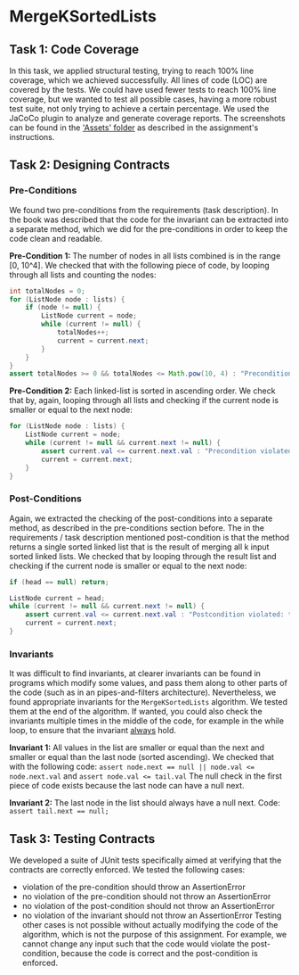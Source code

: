 # MergeKSortedLists
## Task 1: Code Coverage
In this task, we applied structural testing, trying to reach 100% line coverage, which we achieved successfully.
All lines of code (LOC) are covered by the tests. 
We could have used fewer tests to reach 100% line coverage, but we wanted to test all possible cases, having a more robust test suite, not only trying to achieve a certain percentage.
We used the JaCoCo plugin to analyze and generate coverage reports.
The screenshots can be found in the ['Assets' folder](./Assets) as described in the assignment's instructions.
## Task 2: Designing Contracts
### Pre-Conditions
We found two pre-conditions from the requirements (task description).
In the book was described that the code for the invariant can be extracted into a separate method, which we did for the pre-conditions in order to keep the code clean and readable.

**Pre-Condition 1:** The number of nodes in all lists combined is in the range [0, 10^4].
We checked that with the following piece of code, by looping through all lists and counting the nodes:
```java
int totalNodes = 0;
for (ListNode node : lists) {
    if (node != null) {
        ListNode current = node;
        while (current != null) {
            totalNodes++;
            current = current.next;
        }
    }
}
assert totalNodes >= 0 && totalNodes <= Math.pow(10, 4) : "Precondition violated: the number of nodes in all lists combined is in the range [0, 10^4].";
```

**Pre-Condition 2:** Each linked-list is sorted in ascending order.
We check that by, again, looping through all lists and checking if the current node is smaller or equal to the next node:
```java
for (ListNode node : lists) {
    ListNode current = node;
    while (current != null && current.next != null) {
        assert current.val <= current.next.val : "Precondition violated: each linked-list is sorted in ascending order.";
        current = current.next;
    }
}
```

### Post-Conditions
Again, we extracted the checking of the post-conditions into a separate method, as described in the pre-conditions section before.
The in the requirements / task description mentioned post-condition is that the method returns a single sorted linked list that is the result of merging all k input sorted linked lists.
We checked that by looping through the result list and checking if the current node is smaller or equal to the next node:
```java
if (head == null) return;

ListNode current = head;
while (current != null && current.next != null) {
    assert current.val <= current.next.val : "Postcondition violated: the list is not sorted in ascending order.";
    current = current.next;
}
```


### Invariants
It was difficult to find invariants, at clearer invariants can be found in programs which modify some values, and pass them along to other parts of the code (such as in an pipes-and-filters architecture).
Nevertheless, we found appropriate invariants for the `MergeKSortedLists` algorithm.
We tested them at the end of the algorithm. 
If wanted, you could also check the invariants multiple times in the middle of the code, for example in the while loop, to ensure that the invariant <u>always</u> hold. 

**Invariant 1:** All values in the list are smaller or equal than the next and smaller or equal than the last node (sorted ascending).
We checked that with the following code: `assert node.next == null || node.val <= node.next.val` and `assert node.val <= tail.val`
The null check in the first piece of code exists because the last node can have a null next.


**Invariant 2:** The last node in the list should always have a null next.
Code: `assert tail.next == null;`


## Task 3: Testing Contracts
We developed a suite of JUnit tests specifically aimed at verifying that the contracts are correctly enforced.
We tested the following cases:
- violation of the pre-condition should throw an AssertionError
- no violation of the pre-condition should not throw an AssertionError
- no violation of the post-condition should not throw an AssertionError
- no violation of the invariant should not throw an AssertionError
Testing other cases is not possible without actually modifying the code of the algorithm, which is not the purpose of this assignment.
For example, we cannot change any input such that the code would violate the post-condition, because the code is correct and the post-condition is enforced. 